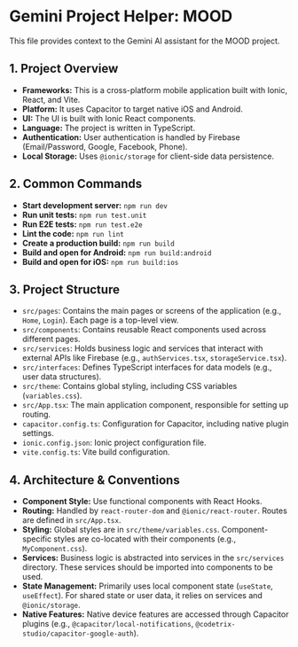 # Gemini Project Helper: MOOD

This file provides context to the Gemini AI assistant for the MOOD project.

## 1. Project Overview

- **Frameworks:** This is a cross-platform mobile application built with Ionic, React, and Vite.
- **Platform:** It uses Capacitor to target native iOS and Android.
- **UI:** The UI is built with Ionic React components.
- **Language:** The project is written in TypeScript.
- **Authentication:** User authentication is handled by Firebase (Email/Password, Google, Facebook, Phone).
- **Local Storage:** Uses `@ionic/storage` for client-side data persistence.

## 2. Common Commands

- **Start development server:** `npm run dev`
- **Run unit tests:** `npm run test.unit`
- **Run E2E tests:** `npm run test.e2e`
- **Lint the code:** `npm run lint`
- **Create a production build:** `npm run build`
- **Build and open for Android:** `npm run build:android`
- **Build and open for iOS:** `npm run build:ios`

## 3. Project Structure

- `src/pages`: Contains the main pages or screens of the application (e.g., `Home`, `Login`). Each page is a top-level view.
- `src/components`: Contains reusable React components used across different pages.
- `src/services`: Holds business logic and services that interact with external APIs like Firebase (e.g., `authServices.tsx`, `storageService.tsx`).
- `src/interfaces`: Defines TypeScript interfaces for data models (e.g., user data structures).
- `src/theme`: Contains global styling, including CSS variables (`variables.css`).
- `src/App.tsx`: The main application component, responsible for setting up routing.
- `capacitor.config.ts`: Configuration for Capacitor, including native plugin settings.
- `ionic.config.json`: Ionic project configuration file.
- `vite.config.ts`: Vite build configuration.

## 4. Architecture & Conventions

- **Component Style:** Use functional components with React Hooks.
- **Routing:** Handled by `react-router-dom` and `@ionic/react-router`. Routes are defined in `src/App.tsx`.
- **Styling:** Global styles are in `src/theme/variables.css`. Component-specific styles are co-located with their components (e.g., `MyComponent.css`).
- **Services:** Business logic is abstracted into services in the `src/services` directory. These services should be imported into components to be used.
- **State Management:** Primarily uses local component state (`useState`, `useEffect`). For shared state or user data, it relies on services and `@ionic/storage`.
- **Native Features:** Native device features are accessed through Capacitor plugins (e.g., `@capacitor/local-notifications`, `@codetrix-studio/capacitor-google-auth`).
